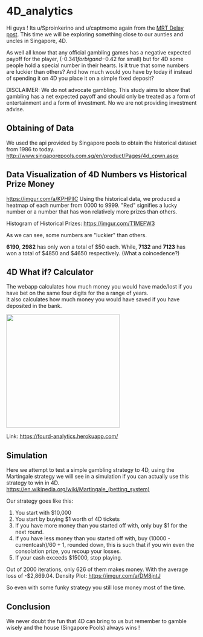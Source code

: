 # 4D_analytics

Hi guys ! Its u/Sproinkerino and u/captmomo again from the [MRT Delay post](https://www.reddit.com/r/singapore/comments/8l7tql/miniproject_data_analysis_of_mrt_delays/). This time we will be exploring something close to our aunties and uncles in Singapore, 4D. 

As well all know that any official gambling games has a negative expected payoff for the player, (-$0.341 for big and -$0.42 for small) but for 4D some people hold a special number in their hearts. Is it true that some numbers are luckier than others? And how much would you have by today if instead of spending it on 4D you place it on a simple fixed deposit? 

DISCLAIMER: We do not advocate gambling. This study aims to show that gambling has a net expected payoff and should only be treated as a form of entertainment and a form of investment. No we are not providing investment advise.

## Obtaining of Data

We used the api provided by Singapore pools to obtain the historical dataset from 1986 to today.
http://www.singaporepools.com.sg/en/product/Pages/4d_cpwn.aspx

## Data Visualization of 4D Numbers vs Historical Prize Money

https://imgur.com/a/KPHPlIC
Using the historical data, we produced a heatmap of each number from 0000 to 9999. "Red" signifies a lucky number or a number that has won relatively more prizes than others.

Histogram of Historical Prizes:
https://imgur.com/T1MEFW3

As we can see, some numbers are "luckier" than others.

__6190__, __2982__ has only won a total of $50 each.
While,  __7132__ and __7123__ has won a total of $4850 and $4650 respectively. (What a coincedence?)


## 4D What if? Calculator

The webapp calculates how much money you would have made/lost if you have bet on the same four digits for the a range of years.  
It also calculates how much money you would have saved if you have deposited in the bank.

<img src="https://i.imgur.com/AD3TyyB.png" height="300">

Link: https://fourd-analytics.herokuapp.com/


## Simulation 

Here we attempt to test a simple gambling strategy to 4D, using the Martingale strategy we will see in a simulation if you can actually use this strategy to win in 4D.
https://en.wikipedia.org/wiki/Martingale_(betting_system)

Our strategy goes like this:

1) You start with $10,000
2) You start by buying $1 worth of 4D tickets
3) If you have more money than you started off with, only buy $1 for the next round.
4) If you have less money than you started off with, buy (10000 - currentcash)/60 + 1, rounded down, this is such that if you win even the consolation prize, you recoup your losses.
5) If your cash exceeds $15000, stop playing.

Out of 2000 iterations, only 626 of them makes money. With the average loss of -$2,869.04.
Density Plot: https://imgur.com/a/DM8jntJ

So even with some funky strategy you still lose money most of the time.

## Conclusion

We never doubt the fun that 4D can bring to us but remember to gamble wisely and the house (Singapore Pools) always wins !
